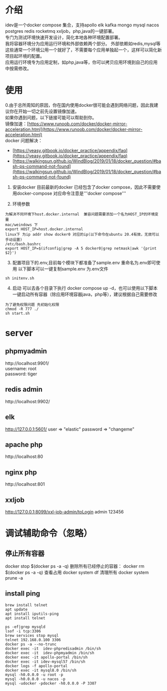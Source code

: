 # 介绍
idev是一个docker compose 集合，支持apollo  elk  kafka  mongo mysql nacos  postgres redis rocketmq  xxljob，php,java的一键部署。  
专门为测试环境快速开发设计，简化本地各种环境配置部署。   
我将容器环境分为应用运行环境和外部依赖两个部分。 
外部依赖如redis,mysql等这些通常一个环境公用一个就好了，不需要每个应用单独起一个，这样可以简化新项目起环境的配置。  
应用运行环境专为应用定制，如php,java等，你可以拷贝应用环境到自己的应用中按需修改。  
# 使用
0.由于总所周知的原因，你在国内使用docker很可能会遇到网络问题，因此我建议你在开始一切之前先设置镜像加速。    
如果你遇到问题，以下链接可能可以帮助到你。  
镜像加速：[https://www.runoob.com/docker/docker-mirror-acceleration.html](https://www.runoob.com/docker/docker-mirror-acceleration.html)  
docker 问题解决：
- [https://yeasy.gitbook.io/docker_practice/appendix/faq](https://yeasy.gitbook.io/docker_practice/appendix/faq)
- [https://walkingsun.github.io/WindBlog/2019/01/18/docker_question/#bash-ps-command-not-found](https://walkingsun.github.io/WindBlog/2019/01/18/docker_question/#bash-ps-command-not-found)
1. 安装docker
目前最新的docker 已经包含了docker compose，因此不需要使用docker-compose 对应命令注意是'''docker compose''' 

2. 环境参数
```
为解决不同环境下host.docker.internal  兼容问题需要添加一个名为HOST_IP的环境变量
mac/weindows 下
export HOST_IP=host.docker.internal
linux下 为ip addr show docker0 对应的ip(以下命令在ubuntu 20.4有效，无效可以手动设置)
/etc/bash.bashrc 
export HOST_IP=$(ifconfig|grep -A 5 docker0|grep netmask|awk '{print $2}')

```
3. 配置项目下的.env,目前每个模块下都准备了sample.env 重命名为.env即可使用 以下脚本可以一键复制sample.env 为.env文件
```
sh initenv.sh
```
4. 启动  可以去各个目录下执行 docker compose up -d，也可以使用以下脚本一键启动所有容器（除应用环境容器java，php等），建议根据自己需要修改
```
为了避免权限问题 先初始化权限
chmod -R 777 ./
sh start.sh
```
# server
## phpmyadmin
http://localhost:9901/  
username: root  
password: tiger
## redis admin
http://localhost:9902/
## elk
http://127.0.0.1:5601/
user => "elastic"
password => "changeme"
## apache php
http://localhost:80
## nginx php
http://localhost:801

## xxljob
http://127.0.0.1:8099/xxl-job-admin/toLogin
admin 123456


# 调试辅助命令（忽略） 
## 停止所有容器
docker stop $(docker ps -a -q)
删除所有已经停止的容器：
docker rm $(docker ps -a -q)
查看占用
docker system df
清理所有
docker system prune -a
## install ping
```
brew install telnet
apt update
apt install iputils-ping
apt install telnet
```

```
ps -ef|grep mysqld
lsof -i tcp:3306  
brew services stop mysql
telnet 192.168.0.100 3306
docker ps -a --no-trunc
docker exec -it  idev-phpredisadmin /bin/sh
docker exec -it  idev-phpmyadmin /bin/sh
docker exec -it apollo-portal /bin/sh
docker exec -it idev-mysql57 /bin/sh
docker logs -f apollo-portal
docker exec -it mysql8.0 /bin/sh
mysql -h0.0.0.0 -u root -p
mysql -h0.0.0.0 -u nacos -p 
mysql -udocker -pdocker -h0.0.0.0 -P 3307  
```